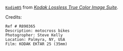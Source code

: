 [`Kodim05`](`https://r0k.us/graphics/kodak/kodak/kodim05.png`) from [*Kodak Lossless True Color Image Suite*](https://r0k.us/graphics/kodak/).

Credits:
```
Ref # R890365
Description: motocross bikes
Photogropher: Steve Kelly
Location: Palmyra, NY, USA
Film: KODAK EKTAR 25 (35mm)
```